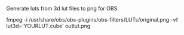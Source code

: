 Generate luts from 3d lut files to png for OBS.

fmpeg -i /usr/share/obs/obs-plugins/obs-filters/LUTs/original.png -vf lut3d='YOURLUT.cube'  outlut.png
